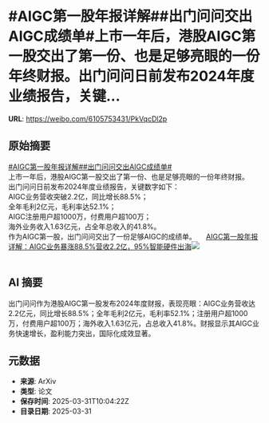 # #AIGC第一股年报详解##出门问问交出AIGC成绩单#上市一年后，港股AIGC第一股交出了第一份、也是足够亮眼的一份年终财报。出门问问日前发布2024年度业绩报告，关键...

**URL**: https://weibo.com/6105753431/PkVqcDl2p

## 原始摘要

<a href="https://m.weibo.cn/search?containerid=231522type%3D1%26t%3D10%26q%3D%23AIGC%E7%AC%AC%E4%B8%80%E8%82%A1%E5%B9%B4%E6%8A%A5%E8%AF%A6%E8%A7%A3%23&amp;extparam=%23AIGC%E7%AC%AC%E4%B8%80%E8%82%A1%E5%B9%B4%E6%8A%A5%E8%AF%A6%E8%A7%A3%23" data-hide=""><span class="surl-text">#AIGC第一股年报详解#</span></a><a href="https://m.weibo.cn/search?containerid=231522type%3D1%26t%3D10%26q%3D%23%E5%87%BA%E9%97%A8%E9%97%AE%E9%97%AE%E4%BA%A4%E5%87%BAAIGC%E6%88%90%E7%BB%A9%E5%8D%95%23&amp;extparam=%23%E5%87%BA%E9%97%A8%E9%97%AE%E9%97%AE%E4%BA%A4%E5%87%BAAIGC%E6%88%90%E7%BB%A9%E5%8D%95%23" data-hide=""><span class="surl-text">#出门问问交出AIGC成绩单#</span></a><br>上市一年后，港股AIGC第一股交出了第一份、也是足够亮眼的一份年终财报。<br>出门问问日前发布2024年度业绩报告，关键数字如下：<br>AIGC业务营收突破2.2亿，同比增长88.5%；<br>全年毛利2亿元，毛利率达52.1%；<br>AIGC注册用户超1000万，付费用户超100万；<br>海外业务收入1.63亿元，占全年总收入的41.8%。<br>作为AIGC第一股，出门问问交出了一份足够AIGC的成绩单。 <a href="https://weibo.com/ttarticle/p/show?id=2309405149872927146437" data-hide=""><span class="url-icon"><img style="width: 1rem;height: 1rem" src="https://h5.sinaimg.cn/upload/2015/09/25/3/timeline_card_small_article_default.png" referrerpolicy="no-referrer"></span><span class="surl-text">AIGC第一股年报详解：AIGC业务暴涨88.5%营收2.2亿，95%智能硬件出海</span></a><img style="" src="https://tvax2.sinaimg.cn/large/006Fd7o3ly1hzyvsq62trj30qz0f6t9q.jpg" referrerpolicy="no-referrer"><br><br>

## AI 摘要

出门问问作为港股AIGC第一股发布2024年度财报，表现亮眼：AIGC业务营收达2.2亿元，同比增长88.5%；全年毛利2亿元，毛利率52.1%；注册用户超1000万，付费用户超100万；海外收入1.63亿元，占总收入41.8%。财报显示其AIGC业务快速增长，盈利能力突出，国际化成效显著。

## 元数据

- **来源**: ArXiv
- **类型**: 论文
- **保存时间**: 2025-03-31T10:04:22Z
- **目录日期**: 2025-03-31
